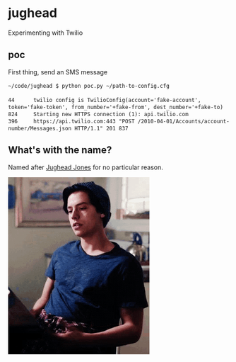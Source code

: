 # jughead

Experimenting with Twilio

## poc

First thing, send an SMS message

```
~/code/jughead $ python poc.py ~/path-to-config.cfg

44      twilio config is TwilioConfig(account='fake-account', token='fake-token', from_number='+fake-from', dest_number='+fake-to)
824     Starting new HTTPS connection (1): api.twilio.com
396     https://api.twilio.com:443 "POST /2010-04-01/Accounts/account-number/Messages.json HTTP/1.1" 201 837
```

## What's with the name?

Named after [Jughead Jones](https://en.wikipedia.org/wiki/Jughead_Jones) for no particular reason.

<img src="doc/jug.gif" alt="Jughead Jones"/>
